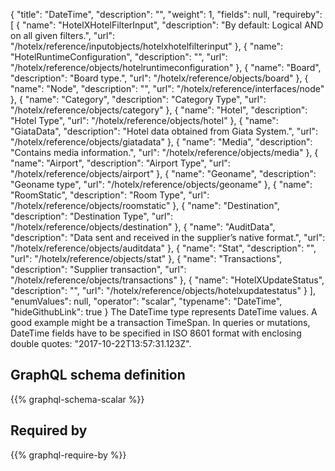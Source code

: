 {
  "title": "DateTime",
  "description": "",
  "weight": 1,
  "fields": null,
  "requireby": [
    {
      "name": "HotelXHotelFilterInput",
      "description": "By default: Logical AND on all given filters.",
      "url": "/hotelx/reference/inputobjects/hotelxhotelfilterinput"
    },
    {
      "name": "HotelRuntimeConfiguration",
      "description": "",
      "url": "/hotelx/reference/objects/hotelruntimeconfiguration"
    },
    {
      "name": "Board",
      "description": "Board type.",
      "url": "/hotelx/reference/objects/board"
    },
    {
      "name": "Node",
      "description": "",
      "url": "/hotelx/reference/interfaces/node"
    },
    {
      "name": "Category",
      "description": "Category Type",
      "url": "/hotelx/reference/objects/category"
    },
    {
      "name": "Hotel",
      "description": "Hotel Type",
      "url": "/hotelx/reference/objects/hotel"
    },
    {
      "name": "GiataData",
      "description": "Hotel data obtained from Giata System.",
      "url": "/hotelx/reference/objects/giatadata"
    },
    {
      "name": "Media",
      "description": "Contains media information.",
      "url": "/hotelx/reference/objects/media"
    },
    {
      "name": "Airport",
      "description": "Airport Type",
      "url": "/hotelx/reference/objects/airport"
    },
    {
      "name": "Geoname",
      "description": "Geoname type",
      "url": "/hotelx/reference/objects/geoname"
    },
    {
      "name": "RoomStatic",
      "description": "Room Type",
      "url": "/hotelx/reference/objects/roomstatic"
    },
    {
      "name": "Destination",
      "description": "Destination Type",
      "url": "/hotelx/reference/objects/destination"
    },
    {
      "name": "AuditData",
      "description": "Data sent and received in the supplier’s native format.",
      "url": "/hotelx/reference/objects/auditdata"
    },
    {
      "name": "Stat",
      "description": "",
      "url": "/hotelx/reference/objects/stat"
    },
    {
      "name": "Transactions",
      "description": "Supplier transaction",
      "url": "/hotelx/reference/objects/transactions"
    },
    {
      "name": "HotelXUpdateStatus",
      "description": "",
      "url": "/hotelx/reference/objects/hotelxupdatestatus"
    }
  ],
  "enumValues": null,
  "operator": "scalar",
  "typename": "DateTime",
  "hideGithubLink": true
}
The DateTime type represents DateTime values. A good example might be a transaction TimeSpan.
In queries or mutations, DateTime fields have to be specified in ISO 8601 format with enclosing double quotes: "2017-10-22T13:57:31.123Z".
## GraphQL schema definition

{{% graphql-schema-scalar %}}

## Required by

{{% graphql-require-by %}}
